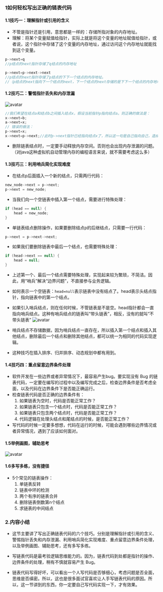 ### 1如何轻松写出正确的链表代码

#### 1.1技巧一：理解指针或引用的含义
- 不管是指针还是引用，意思都是一样的：存储所指对象的内存地址。
- 理解：将某个变量赋值给指针，实际上就是将这个变量的地址赋值给指针，或者说，这个指针中存储了这个变量的内存地址，通过访问这个内存地址就能找到这个变量。
```java
p->next=q
//p结点的next指针存储了q结点的内存地址

p->next=p->next->next
//p结点的next指针存储了p结点的下下一个结点的内存地址。
//（p结点的next指向下一个结点的next，下一个结点的next存储的是下下一个结点的内存地址）
```

#### 1.2技巧二：警惕指针丢失和内存泄漏
![avatar](../images/插入结点.jpg)
```java
//我们希望在结点a和结点b之间插入结点x，假设当前指针p指向结点a。则正确的做法是：
x->next=b;
a->next=x;
// 错误的做法：
p->next=x;
x->next=p->next;//此时p->next指针已经指向结点x了，所以这一句是自己指向自己，造成后面的结点无法访问，丢失指针，导致内存泄漏
```
- 删除链表结点时，一定要手动释放内存空间。否则也会出现内存泄漏的问题。（对java这种虚拟机自动管理内存的编程语言来说，就不需要考虑这么多）

#### 1.3技巧三：利用哨兵简化实现难度
- 在结点p后面插入一个新的结点，只需两行代码：
```java
new_node->next = p->next;
p->next = new_node;
```
- 当我们向一个空链表中插入第一个结点，需要进行特殊处理：
```java
if (head == null) {
    head = new_node;
}
```
- 单链表结点删除操作，如果要删除结点p的后继结点，只需要一行代码：
```java
p->next = p->next->next;
```
- 如果我们要删除链表中最后一个结点，也需要特殊处理：
```java
if (head->next == null) {
    head = null;
}
```
- 上述第一个、最后一个结点需要特殊处理，实现起来较为繁琐，不简洁。因此，用“哨兵”解决“边界问题”，不直接参与业务逻辑。

- 如何表示一个空链表：`head=null`表示链表中没有结点了。head表示头结点指针，指向链表中的第一个结点。

- 如果引入哨兵结点，则在任何时候，不管链表是不是空。head指针都会一直指向哨兵结点。这种有哨兵结点的链表叫“带头链表”，相反，没有的就叫“不带头链表”
![avatar](../images/带头链表.jpg)

- 哨兵结点不存储数据，因为哨兵结点一直存在，所以插入第一个结点和插入其他结点，删除最后一个结点和删除其他结点，都可以统一为相同的代码实现逻辑。

- 这种技巧在插入排序、归并排序、动态规划中都有用到。

#### 1.4技巧四：重点留意边界条件处理
- 软件开发在一些边界或者异常情况下，最容易产生bug。要实现没有 Bug 的链表代码，一定要在编写的过程中以及编写完成之后，检查边界条件是否考虑全面，以及代码在边界条件下是否能正确运行。
- 检查链表代码是否正确的边界条件有：
    1. 如果链表为空时，代码是否能正常工作？
    2. 如果链表只包含一个结点时，代码是否能正常工作？
    3. 如果链表只包含两个结点时，代码是否能正常工作？
    4. 代码逻辑在处理头结点和尾结点的时候，是否能正常工作？
- 写代码的时候一定要多想想，代码在运行的时候，可能会遇到哪些边界情况或者异常情况，遇到了应该如何面对。

#### 1.5举例画图，辅助思考
![avatar](../images/链表画图辅助.jpg)

#### 1.6多写多练，没有捷径
- 5个常见的链表操作：
    1. 单链表反转
    2. 链表中环的检测
    3. 两个有序的链表合并
    4. 删除链表倒数第n个结点
    5. 求链表的中间结点

### 2.内容小结
- 这节主要讲了写出正确链表代码的六个技巧。分别是理解指针或引用的含义、警惕指针丢失和内存泄漏、利用哨兵简化实现难度、重点留意边界条件处理，以及举例画图、辅助思考，还有多写多练。

- 写链表代码是最考验逻辑思维能力的。因为，链表代码到处都是指针的操作、边界条件的处理，稍有不慎就容易产生 Bug。

- 链表代码写得好坏，可以看出一个人写代码是否够细心，考虑问题是否全面，思维是否缜密。所以，这也是很多面试官喜欢让人手写链表代码的原因。所以，这一节讲到的东西，你一定要自己写代码实现一下，才有效果。
